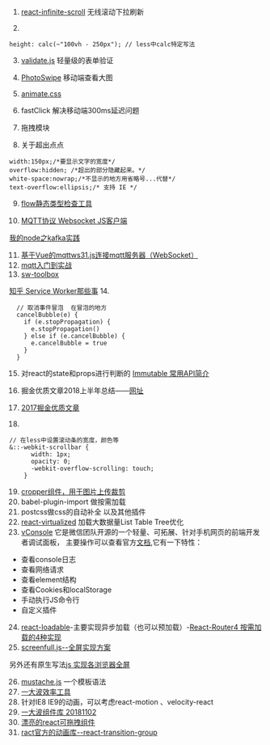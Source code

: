 
1. [react-infinite-scroll](https://www.npmjs.com/package/react-infinite-scroll)
无线滚动下拉刷新

2.   
```
height: calc(~"100vh - 250px"); // less中calc特定写法
```

3. [validate.js](https://github.com/rickharrison/validate.js)
 轻量级的表单验证

4. [PhotoSwipe](https://github.com/dimsemenov/PhotoSwipe)
移动端查看大图

5. [animate.css](https://github.com/daneden/animate.css)

6. fastClick  解决移动端300ms延迟问题
7. 拖拽模块
8. 关于超出点点
```
width:150px;/*要显示文字的宽度*/
overflow:hidden; /*超出的部分隐藏起来。*/ 
white-space:nowrap;/*不显示的地方用省略号...代替*/
text-overflow:ellipsis;/* 支持 IE */
```
9. [flow静态类型检查工具](https://blog.csdn.net/fen747042796/article/details/68945984)

10. [MQTT协议 Websocket JS客户端](https://blog.csdn.net/Leytton/article/details/51896951)


[我的node之kafka实践](https://blog.csdn.net/yxz1025/article/details/51281427)



11. [基于Vue的mqttws31.js连接mqtt服务器（WebSocket）](https://blog.csdn.net/pkj123456/article/details/78874879)
12. [mqtt入门到实战](http://dataguild.org/?p=6817)
13. [sw-toolbox](https://blog.nfz.moe/archives/sw-toolbox-practice.html) 

[知乎 Service Worker那些事](https://zhuanlan.zhihu.com/p/20040372?columnSlug=FrontendMagazine)
14. 
```
  // 取消事件冒泡  在冒泡的地方
  cancelBubble(e) {
    if (e.stopPropagation) {
      e.stopPropagation()
    } else if (e.cancelBubble) {
      e.cancelBubble = true
    }
  }
```

15. 对react的state和props进行判断的
[Immutable 常用API简介](https://segmentfault.com/a/1190000010676878)

16. 掘金优质文章2018上半年总结——[网址](https://juejin.im/post/5b3adfe2e51d4555b17e85df)
17. [2017掘金优质文章](https://juejin.im/post/5a3b56b4518825089e501fe1)
18. 
```
// 在less中设置滚动条的宽度，颜色等
&::-webkit-scrollbar {
      width: 1px;
      opacity: 0;
      -webkit-overflow-scrolling: touch;
    }
```

19. [cropper组件，用于图片上传裁剪](http://fengyuanchen.github.io/cropper/)
20. babel-plugin-import 做按需加载
21. postcss做css的自动补全  以及其他插件
22. [react-virtualized](https://github.com/bvaughn/react-virtualized) 加载大数据量List Table  Tree优化
23.  [vConsole](https://juejin.im/entry/5b58f07a5188251abf41646f?utm_source=gold_browser_extension) 它是微信团队开源的一个轻量、可拓展、针对手机网页的前端开发者调试面板，
主要操作可以查看官方[文档](https://github.com/Tencent/vConsole),它有一下特性：
- 查看console日志
- 查看网络请求
- 查看element结构
- 查看Cookies和localStorage
- 手动执行JS命令行
- 自定义插件

24. [react-loadable](https://github.com/jamiebuilds/react-loadable?utm_source=gold_browser_extension)-主要实现异步加载（也可以预加载）-[React-Router4 按需加载的4种实现](https://www.cnblogs.com/alan2kat/p/7754846.html)
25. [screenfull.js--全屏实现方案](https://github.com/sindresorhus/screenfull.js#readme)

另外还有原生写法[js 实现各浏览器全屏](https://blog.csdn.net/m0_37885651/article/details/79231670)

26. [mustache.js](https://github.com/janl/mustache.js)  一个模板语法
27. [一大波效率工具](https://juejin.im/post/5af0021e518825671547926e)
28. 针对IE8  IE9的动画，可以考虑react-motion 、velocity-react 
29. [一大波组件库 20181102](https://panjiachen.github.io/awesome-bookmarks/repository/#%E5%89%8D%E7%AB%AF)
30. [漂亮的react可拖拽组件](https://github.com/atlassian/react-beautiful-dnd?utm_source=gold_browser_extension)
31. [ract官方的动画库--react-transition-group](https://segmentfault.com/a/1190000015487495)